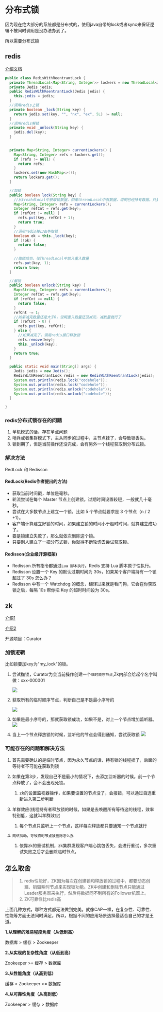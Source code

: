 # 分布式锁

因为现在绝大部分的系统都是分布式的，使用java自带的lock或者sync来保证逻辑不被同时调用是没办法办到了。

所以需要分布式锁

## redis

[介绍文档](https://zhuanlan.zhihu.com/p/73807097)

```java
public class RedisWithReentrantLock {
  private ThreadLocal<Map<String, Integer>> lockers = new ThreadLocal<>();
  private Jedis jedis;
  public RedisWithReentrantLock(Jedis jedis) {
    this.jedis = jedis;
  }
  //调用redis上锁
  private boolean _lock(String key) {
    return jedis.set(key, "", "nx", "ex", 5L) != null;
  }
  //调用redis解锁
  private void _unlock(String key) {
    jedis.del(key);
  }

 
  private Map<String, Integer> currentLockers() {
    Map<String, Integer> refs = lockers.get();
    if (refs != null) {
      return refs;
    }
    lockers.set(new HashMap<>());
    return lockers.get();
  }

  //加锁
  public boolean lock(String key) {
    //从treahdlocal中获取锁数据，如果threadLocal中有数据，说明已经持有数据，只要累加数据就行，实现重入逻辑
    Map<String, Integer> refs = currentLockers();
    Integer refCnt = refs.get(key);
    if (refCnt != null) {
      refs.put(key, refCnt + 1);
      return true;
    }
    //调用redis接口去争取锁
    boolean ok = this._lock(key);
    if (!ok) {
      return false;
    }
    
    //枷锁成功，往ThreadLocal中放入重入数量
    refs.put(key, 1);
    return true;
  }

  //解锁
  public boolean unlock(String key) {
    Map<String, Integer> refs = currentLockers();
    Integer refCnt = refs.get(key);
    if (refCnt == null) {
      return false;
    }
    refCnt -= 1;
    //如果减完数量还是大于0，说明重入数量还没减完，减数量就行了
    if (refCnt > 0) {
      refs.put(key, refCnt);
    } else {
      //如果减完了，调用redis接口释放锁
      refs.remove(key);
      this._unlock(key);
    }
    return true;
  }

  public static void main(String[] args) {
    Jedis jedis = new Jedis();
    RedisWithReentrantLock redis = new RedisWithReentrantLock(jedis);
    System.out.println(redis.lock("codehole"));
    System.out.println(redis.lock("codehole"));
    System.out.println(redis.unlock("codehole"));
    System.out.println(redis.unlock("codehole"));
  }

}
```



### redis分布式锁存在的问题
1. 单机模式的话，存在单点问题
2. 哨兵或者集群模式下，主从同步的过程中，主节点挂了，会导致锁丢失。
3. 锁到期了，但是当前操作还没完成，会有另外一个线程获取到分布式锁。

### 解决方法
RedLock 和 Redisson
#### RedLock(Redis作者提出的方法)

- 获取当前时间戳，单位是毫秒。
- 轮流尝试在每个 Master 节点上创建锁，过期时间设置较短，一般就几十毫秒。
- 尝试在大多数节点上建立一个锁，比如 5 个节点就要求是 3 个节点（n / 2 +1）。
- 客户端计算建立好锁的时间，如果建立锁的时间小于超时时间，就算建立成功了。
- 要是锁建立失败了，那么就依次删除这个锁。
- 只要别人建立了一把分布式锁，你就得不断轮询去尝试获取锁。

#### Redisson(企业级开源框架)

- Redisson 所有指令都通过`Lua 脚本执行`，Redis 支持 Lua 脚本原子性执行。
- Redisson 设置一个 Key 的默认过期时间为 30s，如果某个客户端持有一个锁超过了 30s 怎么办？
- Redisson 中有一个 Watchdog 的概念，翻译过来就是看门狗，它会在你获取锁之后，每隔 10s 帮你把 Key 的超时时间设为 30s。

#### 



## zk

[介绍1](https://juejin.im/post/5c01532ef265da61362232ed)

[介绍2]([http://www.dengshenyu.com/java/%E5%88%86%E5%B8%83%E5%BC%8F%E7%B3%BB%E7%BB%9F/2017/10/23/zookeeper-distributed-lock.html](http://www.dengshenyu.com/java/分布式系统/2017/10/23/zookeeper-distributed-lock.html))

开源项目：Curator

### 加锁逻辑

比如锁要加key为"my_lock"的锁。

1. 尝试枷锁，Curator为会当前操作创建一个`临时顺序节点`,Zk内部会给起个名字叫做：xxx-000001

   ![](分布式锁.assets/006tNbRwly1g9igx51skaj30o6073gm7.jpg)

2. 获取所有的临时顺序节点，判断自己是不是最小序号的

   ![](分布式锁.assets/006tNbRwly1g9igypspsoj30pd0a5ab5.jpg)

3. 如果是最小序号的，那就获取锁成功，如果不是，对上一个节点增加监听器。
	![](分布式锁.assets/006tNbRwly1g9igzv6vkpj30ps0crq4h.jpg)

4. 当上一个节点释放锁的时候，监听他的节点会得到通知，尝试获取锁
	![](分布式锁.assets/006tNbRwly1g9ih0pk6ktj30q70f9wgj-20191202164511092.jpg)

### 可能存在的问题和解决方法
1. 首先需要确认的是临时节点，因为永久节点的话，持有锁的线程挂了，后面的等待者不可能在获取到锁
2. 如果在第3步，发现自己不是最小的情况下，去添加监听器的时候，前一个节点释放了，会不会出现死锁。
	1. zk的设置监视器操作，如果要设置的节点没了，会报错，可以通过自选重新进入第二步判断

3. 羊群效应(线程持有者释放锁的时候，如果是去唤醒所有等待这的线程，效率特别低，这就叫羊群效应)
	1. 每个节点只监听上一个节点，这样每次释放都只要通知一个节点就行

4. `网络抖动，导致临时节点被删除怎么办`
	1. 依靠zk的重试机制，zk集群发现客户端心跳包丢失，会进行重试，多次重试失败之后才会删除临时节点。

## 怎么取舍

> 1. redis性能好，ZK因为每次在创建锁和释放锁的过程中，都要动态创建、销毁瞬时节点来实现锁功能。ZK中创建和删除节点只能通过Leader服务器来执行，然后将数据同不到所有的Follower机器上。
> 2. ZK可靠性比redis高

上面几种方式，哪种方式都无法做到完美。就像CAP一样，在复杂性、可靠性、性能等方面无法同时满足，所以，根据不同的应用场景选择最适合自己的才是王道。

**1.从理解的难易程度角度（从低到高）**

数据库 > 缓存 > Zookeeper

**2.从实现的复杂性角度（从低到高）**

Zookeeper >= 缓存 > 数据库

**3.从性能角度（从高到低）**

缓存 > Zookeeper >= 数据库

**4.从可靠性角度（从高到低）**

Zookeeper > 缓存 > 数据库